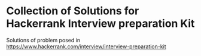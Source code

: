 # Collection of Solutions for Hackerrank Interview preparation Kit
Solutions of problem posed in https://www.hackerrank.com/interview/interview-preparation-kit

